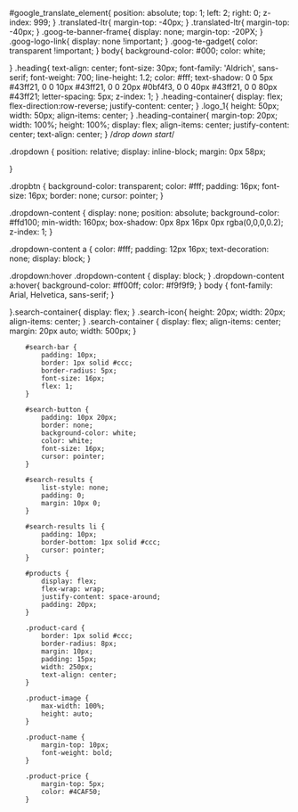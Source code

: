 #google_translate_element{
    position: absolute;
    top: 1;
    left: 2;
    right: 0;
    z-index: 999;
}
.translated-ltr{
    margin-top: -40px;
}
.translated-ltr{
    margin-top: -40px;
}
.goog-te-banner-frame{
    display: none;
    margin-top: -20PX;
}
.goog-logo-link{
    display: none !important;
}
.goog-te-gadget{
    color: transparent !important;
}
body{
    background-color: #000;
    color: white;
    
}
.heading{
    text-align: center;
    font-size: 30px;
   font-family: 'Aldrich', sans-serif;
   font-weight: 700;
   line-height: 1.2;
   color: #fff;
   text-shadow: 0 0 5px #43ff21, 0 0 10px #43ff21, 0 0 20px #0bf4f3, 0 0 40px #43ff21, 0 0 80px #43ff21;
   letter-spacing: 5px;
   z-index: 1;
}
.heading-container{
    display: flex;
    flex-direction:row-reverse;
    justify-content: center;
}
.logo_1{
    height: 50px;
    width: 50px;
    align-items: center;
}
.heading-container{
    margin-top: 20px;
    width: 100%;
    height: 100%;
    display: flex;
    align-items: center;
    justify-content: center;
    text-align: center;
 }
 /*drop down start*/

.dropdown {
    position: relative;
    display: inline-block;
    margin: 0px 58px;
    
  }
  
  .dropbtn {
    background-color: transparent;
    color: #fff;
    padding: 16px;
    font-size: 16px;
    border: none;
    cursor: pointer;
  }
  
  .dropdown-content {
    display: none;
    position: absolute;
    background-color: #ffd100;
    min-width: 160px;
    box-shadow: 0px 8px 16px 0px rgba(0,0,0,0.2);
    z-index: 1;
  }
  
  .dropdown-content a {
    color: #fff;
    padding: 12px 16px;
    text-decoration: none;
    display: block;
  }
  
  .dropdown:hover .dropdown-content {
    display: block;
  }
  .dropdown-content a:hover{
    background-color: #ff00ff;
    color: #f9f9f9;
  }
  body {
    font-family: Arial, Helvetica, sans-serif;
  }
  
}.search-container{
    display: flex;
    }
    .search-icon{
        height: 20px;
        width: 20px;
        align-items: center;
    }
        .search-container {
            display: flex;
            align-items: center;
            margin: 20px auto;
            width: 500px;
        }
        
        #search-bar {
            padding: 10px;
            border: 1px solid #ccc;
            border-radius: 5px;
            font-size: 16px;
            flex: 1;
        }
        
        #search-button {
            padding: 10px 20px;
            border: none;
            background-color: white;
            color: white;
            font-size: 16px;
            cursor: pointer;
        }
        
        #search-results {
            list-style: none;
            padding: 0;
            margin: 10px 0;
        }
        
        #search-results li {
            padding: 10px;
            border-bottom: 1px solid #ccc;
            cursor: pointer;
        }

        #products {
            display: flex;
            flex-wrap: wrap;
            justify-content: space-around;
            padding: 20px;
        }
        
        .product-card {
            border: 1px solid #ccc;
            border-radius: 8px;
            margin: 10px;
            padding: 15px;
            width: 250px;
            text-align: center;
        }
        
        .product-image {
            max-width: 100%;
            height: auto;
        }
        
        .product-name {
            margin-top: 10px;
            font-weight: bold;
        }
        
        .product-price {
            margin-top: 5px;
            color: #4CAF50;
        }
        
